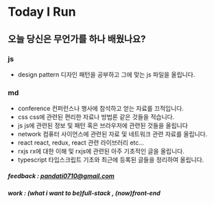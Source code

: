 # Today I Run
## 오늘 당신은 무언가를 하나 배웠나요?

### js

* design pattern
  디자인 패턴을 공부하고 그에 맞는 js 파일을 올립니다.

### md

* conference 
  컨퍼런스나 행사에 참석하고 얻는 자료를 끄적입니다.
* css
  css에 관련된 편리한 자료나 방법론 같은 것들을 적습니다.
* js 
  js에 관련된 정보 및 패턴 혹은 브라우저에 관련된 것들을 올립니다
* network
  컴퓨터 사이언스에 관련된 자료 및 네트워크 관련 자료를 올립니다.
* react
  react, redux, react 관련 라이브러리 etc...
* rxjs
  rx에 대한 이해 및 rxjs에 관련된 아주 기초적인 글을 올립니다.
* typescript
  타입스크립트 기초와 최근에 등록된 글들을 정리하여 올립니다.

##### feedback : pandati0710@gmail.com
##### work : (what i want to be)full-stack , (now)front-end
